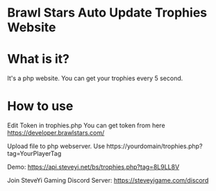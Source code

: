 # Brawl Stars Auto Update Trophies Website

# What is it?

It's a php website.
You can get your trophies every 5 second.

# How to use

Edit Token in trophies.php
You can get token from here https://developer.brawlstars.com/

Upload file to php webserver.
Use https://yourdomain/trophies.php?tag=YourPlayerTag

Demo: https://api.steveyi.net/bs/trophies.php?tag=8L9LL8V

Join SteveYi Gaming Discord Server: https://steveyigame.com/discord
